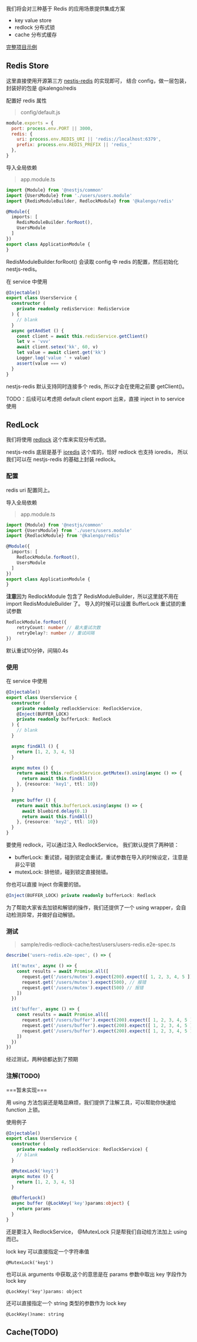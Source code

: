 我们将会对三种基于 Redis 的应用场景提供集成方案
- key value store
- redlock 分布式锁
- cache 分布式缓存

[完整项目示例](https://github.com/kaolalicai/klg-nest-starter/tree/master/sample/redis-redlock-cache) 

## Redis Store
这里直接使用开源第三方 [nestjs-redis](https://github.com/kyknow/nestjs-redis) 的实现即可，
结合 config，做一层包装，
封装好的包是 @kalengo/redis

配置好 redis 属性
> config/default.js

```js
module.exports = {
  port: process.env.PORT || 3000,
  redis: {
    uri: process.env.REDIS_URI || 'redis://localhost:6379',
    prefix: process.env.REDIS_PREFIX || 'redis_'
  },
}
```
导入全局依赖
> app.module.ts

```ts
import {Module} from '@nestjs/common'
import {UsersModule} from './users/users.module'
import {RedisModuleBuilder, RedlockModule} from '@kalengo/redis'

@Module({
  imports: [
    RedisModuleBuilder.forRoot(),
    UsersModule
  ]
})
export class ApplicationModule {
}
```

RedisModuleBuilder.forRoot() 会读取 config 中 redis 的配置，然后初始化 nestjs-redis。

在 service 中使用
```ts
@Injectable()
export class UsersService {
  constructor (
    private readonly redisService: RedisService
  ) {
    // blank
  }
  async getAndSet () {
    const client = await this.redisService.getClient()
    let v = 'vvv'
    await client.setex('kk', 60, v)
    let value = await client.get('kk')
    Logger.log('value ' + value)
    assert(value === v)
  }
}
```

nestjs-redis 默认支持同时连接多个 redis, 所以才会在使用之前要 getClient()。

TODO：后续可以考虑把 default client export 出来，直接 inject in to service 使用

## RedLock


我们将使用 [redlock](https://github.com/mike-marcacci/node-redlock) 这个库来实现分布式锁。

nestjs-redis 底层是基于 [ioredis](https://github.com/luin/ioredis) 这个库的，恰好 redlock 也支持 ioredis，
所以我们可以在 nestjs-redis 的基础上封装 redlock。

### 配置

redis uri 配置同上。

导入全局依赖
> app.module.ts

```ts
import {Module} from '@nestjs/common'
import {UsersModule} from './users/users.module'
import {RedlockModule} from '@kalengo/redis'

@Module({
  imports: [
    RedlockModule.forRoot(),
    UsersModule
  ]
})
export class ApplicationModule {
}
```

**注意**因为 RedlockModule 包含了 RedisModuleBuilder，所以这里就不用在 import RedisModuleBuilder 了。
导入的时候可以设置 BufferLock 重试锁的重试参数

```ts
RedlockModule.forRoot({
    retryCount: number // 最大重试次数
    retryDelay?: number // 重试间隔
})
```
默认重试10分钟，间隔0.4s

### 使用
在 service 中使用
```ts
@Injectable()
export class UsersService {
  constructor (
    private readonly redlockService: RedlockService,
    @Inject(BUFFER_LOCK)
    private readonly bufferLock: Redlock
  ) {
    // blank
  }

  async findAll () {
    return [1, 2, 3, 4, 5]
  }

  async mutex () {
    return await this.redlockService.getMutex().using(async () => {
      return await this.findAll()
    }, {resource: 'key1', ttl: 10})
  }

  async buffer () {
    return await this.bufferLock.using(async () => {
      await bluebird.delay(0.1)
      return await this.findAll()
    }, {resource: 'key2', ttl: 10})
  }
}

```
要使用 redlock，可以通过注入 RedlockService。
我们默认提供了两种锁：
- bufferLock: 重试锁，碰到锁定会重试，重试参数在导入的时候设定，注意是非公平锁
- mutexLock: 排他锁，碰到锁定直接抛错。

你也可以直接 Inject 你需要的锁。

```ts
@Inject(BUFFER_LOCK) private readonly bufferLock: Redlock
```

为了帮助大家省去加锁和解锁的操作，我们还提供了一个 using wrapper，会自动检测异常，并做好自动解锁。

### 测试

> sample/redis-redlock-cache/test/users/users-redis.e2e-spec.ts

```ts
describe('users-redis.e2e-spec', () => {

  it('mutex', async () => {
    const results = await Promise.all([
      request.get('/users/mutex').expect(200).expect([ 1, 2, 3, 4, 5 ]),
      request.get('/users/mutex').expect(500), // 报错
      request.get('/users/mutex').expect(500) // 报错
    ])
  })

  it('buffer', async () => {
    const results = await Promise.all([
      request.get('/users/buffer').expect(200).expect([ 1, 2, 3, 4, 5 ]),
      request.get('/users/buffer').expect(200).expect([ 1, 2, 3, 4, 5 ]),
      request.get('/users/buffer').expect(200).expect([ 1, 2, 3, 4, 5 ])
    ])
  })
})
```
经过测试，两种锁都达到了预期

### 注解(TODO)
===暂未实现===

用 using 方法包装还是略显麻烦，我们提供了注解工具，可以帮助你快速给 function 上锁。

使用例子

```ts
@Injectable()
export class UsersService {
  constructor (
    private readonly redlockService: RedlockService) {
    // blank
  }

  @MutexLock('key1')
  async mutex () {
    return [1, 2, 3, 4, 5]
  }

  @BufferLock()
  async buffer (@LockKey('key')params:object) {
    return params
  }
}

```

还是要注入 RedlockService，
@MutexLock 只是帮我们自动给方法加上 using 而已。

lock key 可以直接指定一个字符串值

`@MutexLock('key1')`


也可以从 arguments 中获取,这个的意思是在 params 参数中取出 key 字段作为 lock key

`@LockKey('key')params: object`

还可以直接指定一个 string 类型的参数作为 lock key

`@LockKey()name: string`

## Cache(TODO)
